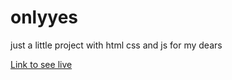 # onlyyes
just a little project with html css and js for my dears 

[Link to see live ]([https://santyadavcoder.github.io/onlyyes/)
